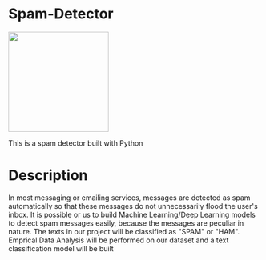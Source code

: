 # Spam-Detector

<a href="https://www.example.com" target="_blank">
    <img align="center" src="https://imgs.search.brave.com/MBji8zRsXplWgqrPdXdPlqvmsY9CDj1J04iM20mhet0/rs:fit:860:0:0:0/g:ce/aHR0cHM6Ly93d3cu/Y29tb2RvLmNvbS9p/bWFnZXMvc3BhbS1k/ZXRlY3Rvci1vbmxp/bmUucG5n" height="200" />
</a>

This is a spam detector built with Python

# Description
In most messaging or emailing services, messages are detected as spam automatically so that these messages do not unnecessarily flood the user's inbox. It is possible or us to build Machine Learning/Deep Learning models to detect spam messages easily, because the messages are peculiar in nature. The texts in our project will be classified as "SPAM" or "HAM". Emprical Data Analysis will be performed on our dataset and a text classification model will be built
